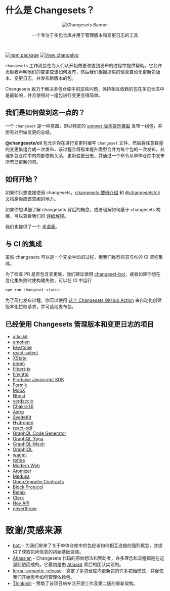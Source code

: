 # 什么是 Changesets？

<p align="center">
  <img src="https://github.com/changesets/changesets/raw/main/assets/images/changesets-banner-light.png" alt="Changesets Banner"/>
</p>

<p align="center">
  一个专注于多包仓库并用于管理版本和变更日志的工具
</p>
<br/>

[![npm package](https://img.shields.io/npm/v/@changesets/cli?label=%40changesets%2Fcli)](https://npmjs.com/package/@changesets/cli)
[![View changelog](https://img.shields.io/badge/Explore%20Changelog-brightgreen)](https://github.com/changesets/changesets/blob/main/packages/cli/CHANGELOG.md)

`changesets` 工作流旨在为人们从开始做更改直到发布的过程中提供帮助。它允许贡献者声明他们的变更应该如何发布，然后我们根据提供的信息自动化更新包版本、变更日志，并发布新版本的包。

Changesets 致力于解决多包仓库中的这些问题，保持相互依赖的包在多包仓库中是最新的，并且使得对一组包进行变更变得简单。

## 我们是如何做到这一点的？

一个 `changeset` 是一种意图，即以特定的 [semver 版本提升类型](https://semver.org/) 发布一组包，并附有对所做变更的总结。

**@changesets/cli** 包允许你在进行变更时编写 `changeset` 文件，然后将任意数量的变更集组合成一次发布，该过程会将版本提升类型合并为每个包的一次发布，处理多包仓库中的内部依赖关系，更新变更日志，并通过一个命令从单体仓库中发布所有已更新的包。

## 如何开始？

如果你只想直接使用 changesets，[changesets 使用介绍](/intro-to-using-changesets) 和 [@changesets/cli](https://github.com/changesets/changesets/blob/main/packages/cli/README.md) 文档是你应该查阅的地方。

如果你想详细了解 changesets 背后的概念，或者理解如何基于 changesets 构建，可以查看我们的 [详细解释](/detailed-explanation)。

我们也提供了一个 [术语表](/dictionary)。

## 与 CI 的集成

虽然 changesets 可以是一个完全手动的过程，但我们推荐将其与你的 CI 流程集成。

为了检查 PR 是否包含变更集，我们建议使用 [changeset-bot](https://github.com/apps/changeset-bot)，或者如果你想在变化集失败时使构建失败，可以在 CI 中运行

```sh npm2yarn
npm run changeset status
```

为了简化发布过程，你可以使用 [这个 Changesets GitHub Action](https://github.com/changesets/action) 来自动化创建版本化拉取请求，并可选地发布包。

## 已经使用 Changesets 管理版本和变更日志的项目


- [atlaskit](https://atlaskit.atlassian.com/)
- [emotion](https://emotion.sh/docs/introduction)
- [keystone](https://v5.keystonejs.com/)
- [react-select](https://react-select.com/home)
- [XState](https://xstate.js.org/)
- [pnpm](https://pnpm.io/)
- [filbert-js](https://github.com/kuldeepkeshwar/filbert-js)
- [tinyhttp](https://github.com/talentlessguy/tinyhttp)
- [Firebase Javascript SDK](https://github.com/firebase/firebase-js-sdk)
- [Formik](https://github.com/formium/formik)
- [MobX](https://github.com/mobxjs/mobx)
- [Nhost](https://github.com/nhost/nhost)
- [verdaccio](https://verdaccio.org/)
- [Chakra UI](https://chakra-ui.com/)
- [Astro](https://astro.build)
- [SvelteKit](https://kit.svelte.dev/)
- [Hydrogen](https://hydrogen.shopify.dev)
- [react-pdf](https://github.com/diegomura/react-pdf)
- [GraphQL Code Generator](https://github.com/dotansimha/graphql-code-generator)
- [GraphQL Yoga](https://github.com/dotansimha/graphql-yoga)
- [GraphQL-Mesh](https://github.com/Urigo/graphql-mesh)
- [GraphiQL](https://github.com/graphql/graphiql)
- [wagmi](https://github.com/wagmi-dev/wagmi)
- [refine](https://github.com/pankod/refine)
- [Modern Web](https://modern-web.dev)
- [Atomizer](https://github.com/acss-io/atomizer)
- [Medusa](https://github.com/medusajs/medusa)
- [OpenZeppelin Contracts](https://github.com/OpenZeppelin/openzeppelin-contracts)
- [Block Protocol](https://github.com/blockprotocol/blockprotocol)
- [Remix](https://remix.run/)
- [Clerk](https://github.com/clerk/javascript)
- [Hey API](https://github.com/hey-api/openapi-ts)
- [neverthrow](https://github.com/supermacro/neverthrow)

# 致谢/灵感来源

- [bolt](https://github.com/boltpkg/bolt) - 为我们带来了关于单体仓库中的包应该如何相互连接的强烈概念，并提供了获取包间信息的初始基础设施。
- [Atlassian](https://www.atlassian.com/) - Changesets 代码的原始想法和赞助者，许多理念和流程都是在这里酝酿而成的。它最初是由 [Atlaskit](https://atlaskit.atlassian.com) 背后的团队实现的。
- [lerna-semantic-release](https://github.com/atlassian/lerna-semantic-release) - 奠定了多包仓库内更新包的许多初始模式，并促使我们开始思考如何管理依赖包。
- [Thinkmill](https://www.thinkmill.com.au) - 赞助了该项目的专注开源工作及第二版的重新架构。
